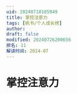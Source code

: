 ```yaml
---
uid: 20240718105949
title: 掌控注意力
tags: [帆书/个人成长榜]
author: 
draft: false
modified: 20240726200656
排名: 11
解读时间: 2024-07
---
```


# 掌控注意力